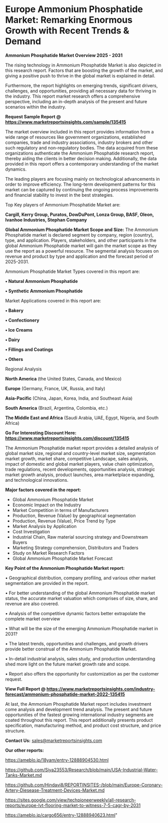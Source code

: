 # Europe Ammonium Phosphatide Market: Remarking Enormous Growth with Recent Trends & Demand

<Strong> Ammonium Phosphatide Market Overview 2025 - 2031</strong>

The rising technology in Ammonium Phosphatide Market is also depicted in this research report. Factors that are boosting the growth of the market, and giving a positive push to thrive in the global market is explained in detail.

Furthermore, the report highlights on emerging trends, significant drivers, challenges, and opportunities, providing all necessary data for thriving in the industry. This report market research offers a comprehensive perspective, including an in-depth analysis of the present and future scenarios within the industry.

<strong>Request Sample Report @ <a href=https://www.marketreportsinsights.com/sample/135415>https://www.marketreportsinsights.com/sample/135415</a></strong>

The market overview included in this report provides information from a wide range of resources like government organizations, established companies, trade and industry associations, industry brokers and other such regulatory and non-regulatory bodies. The data acquired from these organizations authenticate the Ammonium Phosphatide research report, thereby aiding the clients in better decision making. Additionally, the data provided in this report offers a contemporary understanding of the market dynamics.

The leading players are focusing mainly on technological advancements in order to improve efficiency. The long-term development patterns for this market can be captured by continuing the ongoing process improvements and financial stability to invest in the best strategies.

Top Key players of Ammonium Phosphatide Market are:

<strong>Cargill, Kerry Group, Puratos, DowDuPont, Lonza Group, BASF, Oleon, Ivanhoe Industries, Stephan Company</strong>

<strong><b>Global Ammonium Phosphatide Market Scope and Size:</b></strong>
The Ammonium Phosphatide market is declared segment by company, region (country), type, and application. Players, stakeholders, and other participants in the global Ammonium Phosphatide market will gain the market scope as they use the report as a powerful resource. The segmental analysis focuses on revenue and product by type and application and the forecast period of 2025-2031.

Ammonium Phosphatide Market Types covered in this report are:

<strong>• Natural Ammonium Phosphatide

• Synthetic Ammonium Phosphatide</strong>

Market Applications covered in this report are:

<strong>• Bakery

• Confectionery

• Ice Creams

• Dairy

• Fillings and Coatings

• Others</strong> 

Regional Analysis

<strong>North America</strong> (the United States, Canada, and Mexico)

<strong>Europe</strong> (Germany, France, UK, Russia, and Italy)

<strong>Asia-Pacific</strong> (China, Japan, Korea, India, and Southeast Asia)

<strong>South America</strong> (Brazil, Argentina, Colombia, etc.)

<strong>The Middle East and Africa</strong> (Saudi Arabia, UAE, Egypt, Nigeria, and South Africa)

<strong>Go For Interesting Discount Here: <a href=https://www.marketreportsinsights.com/discount/135415>https://www.marketreportsinsights.com/discount/135415</a></strong>

The Ammonium Phosphatide market report provides a detailed analysis of global market size, regional and country-level market size, segmentation market growth, market share, competitive Landscape, sales analysis, impact of domestic and global market players, value chain optimization, trade regulations, recent developments, opportunities analysis, strategic market growth analysis, product launches, area marketplace expanding, and technological innovations.

<strong><b>Major factors covered in the report:</b></strong>
<ul>
  <li>Global Ammonium Phosphatide Market </li>
  <li>Economic Impact on the Industry</li>
  <li>Market Competition in terms of Manufacturers</li>
  <li>Production, Revenue (Value) by geographical segmentation</li>
  <li>Production, Revenue (Value), Price Trend by Type</li>
  <li>Market Analysis by Application</li>
  <li>Cost Investigation</li>
  <li>Industrial Chain, Raw material sourcing strategy and Downstream Buyers</li>
  <li>Marketing Strategy comprehension, Distributors and Traders</li>
  <li>Study on Market Research Factors</li>
  <li>Global Ammonium Phosphatide Market Forecast</li>
</ul>

<strong><b>Key Point of the Ammonium Phosphatide Market report:</b></strong>

• Geographical distribution, company profiling, and various other market segmentation are provided in the report.

• For better understanding of the global Ammonium Phosphatide market status, the accurate market valuation which comprises of size, share, and revenue are also covered.

• Analysis of the competitive dynamic factors better extrapolate the complete market overview

• What will be the size of the emerging Ammonium Phosphatide market in 2031?

• The latest trends, opportunities and challenges, and growth drivers provide better construal of the Ammonium Phosphatide Market.

• In-detail industrial analysis, sales study, and production understanding shed more light on the future market growth rate and scope.

• Report also offers the opportunity for customization as per the customer request.

<strong><b>View Full Report @ <a href=https://www.marketreportsinsights.com/industry-forecast/ammonium-phosphatide-market-2022-135415>https://www.marketreportsinsights.com/industry-forecast/ammonium-phosphatide-market-2022-135415</a></b></strong>


At last, the Ammonium Phosphatide Market report includes investment come analysis and development trend analysis. The present and future opportunities of the fastest growing international industry segments are coated throughout this report. This report additionally presents product specification, manufacturing method, and product cost structure, and price structure.

<strong>Contact Us:</strong>
sales@marketreportsinsights.com

<strong>Our other reports:</strong>

<a href=https://ameblo.jp/18yam/entry-12888904530.html>https://ameblo.jp/18yam/entry-12888904530.html</a>

<a href=https://github.com/Siya23553/Research/blob/main/USA-Industrial-Water-Tanks-Market.md>https://github.com/Siya23553/Research/blob/main/USA-Industrial-Water-Tanks-Market.md</a>

<a href=https://github.com/Hindavi8/REPORTINSITES-/blob/main/Europe-Coronary-Artery-Diesease-Treatment-Devices-Market.md>https://github.com/Hindavi8/REPORTINSITES-/blob/main/Europe-Coronary-Artery-Diesease-Treatment-Devices-Market.md</a>

<a href=https://sites.google.com/view/techpioneerweekly/all-research-reports/europe-lvt-flooring-market-to-witness-7-5-cagr-by-2031>https://sites.google.com/view/techpioneerweekly/all-research-reports/europe-lvt-flooring-market-to-witness-7-5-cagr-by-2031</a>

<a href=https://ameblo.jp/cargo656/entry-12888940623.html>https://ameblo.jp/cargo656/entry-12888940623.html</a>"

